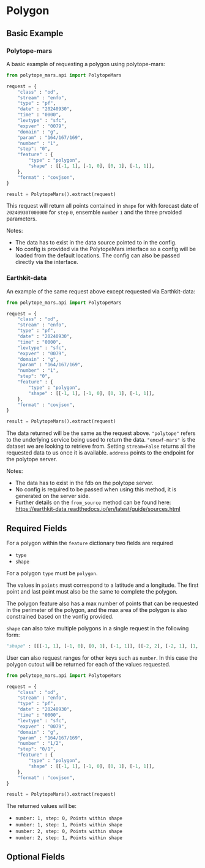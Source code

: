 # Polygon

## Basic Example

### Polytope-mars

A basic example of requesting a polygon using polytope-mars:

```python
from polytope_mars.api import PolytopeMars

request = {
    "class" : "od",
    "stream" : "enfo",
    "type" : "pf",
    "date" : "20240930",
    "time" : "0000",
    "levtype" : "sfc",
    "expver" : "0079", 
    "domain" : "g",
    "param" : "164/167/169",
    "number" : "1",
    "step": "0",
    "feature" : {
        "type" : "polygon",
        "shape" : [[-1, 1], [-1, 0], [0, 1], [-1, 1]],
	},
    "format" : "covjson",
}

result = PolytopeMars().extract(request)
```

This request will return all points contained in `shape` for with forecast date of `20240930T000000` for `step` `0`, ensemble `number` `1` and the three prvoided parameters.

Notes: 
* The data has to exist in the data source pointed to in the config.
* No config is provided via the PolytopeMars interface so a config will be loaded from the default locations. The config can also be passed directly via the interface.

### Earthkit-data

An example of the same request above except requested via Earthkit-data:

```python
from polytope_mars.api import PolytopeMars

request = {
    "class" : "od",
    "stream" : "enfo",
    "type" : "pf",
    "date" : "20240930",
    "time" : "0000",
    "levtype" : "sfc",
    "expver" : "0079", 
    "domain" : "g",
    "param" : "164/167/169",
    "number" : "1",
    "step": "0",
    "feature" : {
        "type" : "polygon",
        "shape" : [[-1, 1], [-1, 0], [0, 1], [-1, 1]],
	},
    "format" : "covjson",
}

result = PolytopeMars().extract(request)
```

The data returned will be the same as the request above. `"polytope"` refers to the underlying service being used to return the data. `"emcwf-mars"` is the dataset we are looking to retrieve from. Setting `stream=False` returns all the requested data to us once it is available. `address` points to the endpoint for the polytope server.

Notes: 
* The data has to exist in the fdb on the polytope server.
* No config is required to be passed when using this method, it is generated on the server side.
* Further details on the `from_source` method can be found here: https://earthkit-data.readthedocs.io/en/latest/guide/sources.html

## Required Fields

For a polygon within the `feature` dictionary two fields are required

* `type`
* `shape`

For a polygon `type` must be `polygon`.

The values in `points` must correspond to a latitude and a longitude. The first point and last point must also be the same to complete the polygon.

The polygon feature also has a max number of points that can be requested in the perimeter of the polygon, and the max area of the polygon is also constrained based on the vonfig provided.

`shape` can also take multiple polygons in a single request in the following form:

```python
"shape" : [[[-1, 1], [-1, 0], [0, 1], [-1, 1]], [[-2, 2], [-2, 1], [1, 2], [-2, 2]]],
```

User can also request ranges for other keys such as `number`. In this case the polygon cutout will be returned for each of the values requested.

```python
from polytope_mars.api import PolytopeMars

request = {
    "class" : "od",
    "stream" : "enfo",
    "type" : "pf",
    "date" : "20240930",
    "time" : "0000",
    "levtype" : "sfc",
    "expver" : "0079", 
    "domain" : "g",
    "param" : "164/167/169",
    "number" : "1/2",
    "step": "0/1",
    "feature" : {
        "type" : "polygon",
        "shape" : [[-1, 1], [-1, 0], [0, 1], [-1, 1]],
	},
    "format" : "covjson",
}

result = PolytopeMars().extract(request)
```

The returned values will be:

* `number: 1, step: 0, Points within shape`
* `number: 1, step: 1, Points within shape`
* `number: 2, step: 0, Points within shape`
* `number: 2, step: 1, Points within shape`


## Optional Fields

